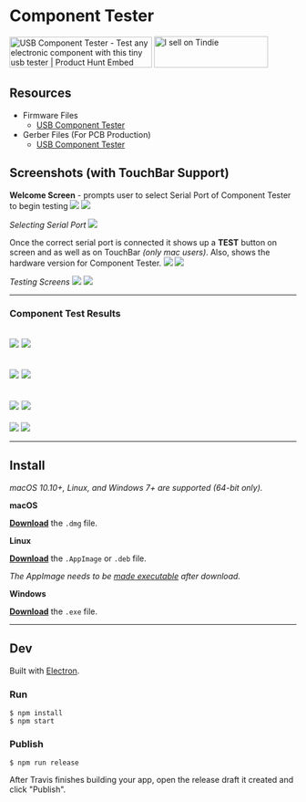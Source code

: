 # Component Tester

<div float="left">
<a href="https://www.producthunt.com/posts/usb-component-tester?utm_source=badge-featured&utm_medium=badge&utm_souce=badge-usb-component-tester" target="_blank"><img src="https://api.producthunt.com/widgets/embed-image/v1/featured.svg?post_id=224511&theme=dark" alt="USB Component Tester - Test any electronic component with this tiny usb tester | Product Hunt Embed" style="width: 250px; height: 54px;" width="250px" height="54px" /></a>
<a href="https://www.tindie.com/stores/akshaybaweja/?ref=offsite_badges&utm_source=sellers_akshaybaweja&utm_medium=badges&utm_campaign=badge_small"><img src="https://d2ss6ovg47m0r5.cloudfront.net/badges/tindie-smalls.png" alt="I sell on Tindie" width="200" height="55"></a>
</div>

## Resources
- Firmware Files
    - [USB Component Tester](Firmware/USB-Component-Tester)
- Gerber Files (For PCB Production)
    - [USB Component Tester](Hardware/USB-Component-Tester/GerberFiles.zip)

## Screenshots (with TouchBar Support)
**Welcome Screen** - prompts user to select Serial Port of Component Tester to begin testing
![](./Screenshots/1.png)
![](./Screenshots/11.png)

*Selecting Serial Port*
![](./Screenshots/2.png)

Once the correct serial port is connected it shows up a **TEST** button on screen and as well as on TouchBar *(only mac users)*. Also, shows the hardware version for Component Tester.
![](./Screenshots/3.png)
![](./Screenshots/31.png)

*Testing Screens*
![](./Screenshots/4.png)
![](./Screenshots/41.png)


---


### Component Test Results
![](./Screenshots/5.png)
![](./Screenshots/51.png)
---
![](./Screenshots/6.png)
![](./Screenshots/61.png)
---
![](./Screenshots/7.png)
![](./Screenshots/71.png)
---
![](./Screenshots/8.png)
![](./Screenshots/81.png)


---


## Install

*macOS 10.10+, Linux, and Windows 7+ are supported (64-bit only).*

**macOS**

[**Download**](https://github.com/akshaybaweja/component-tester/releases/latest) the `.dmg` file.

**Linux**

[**Download**](https://github.com/akshaybaweja/component-tester/releases/latest) the `.AppImage` or `.deb` file.

*The AppImage needs to be [made executable](http://discourse.appimage.org/t/how-to-make-an-appimage-executable/80) after download.*

**Windows**

[**Download**](https://github.com/akshaybaweja/component-tester/releases/latest) the `.exe` file.


---


## Dev

Built with [Electron](https://electronjs.org).

### Run

```
$ npm install
$ npm start
```

### Publish

```
$ npm run release
```

After Travis finishes building your app, open the release draft it created and click "Publish".
